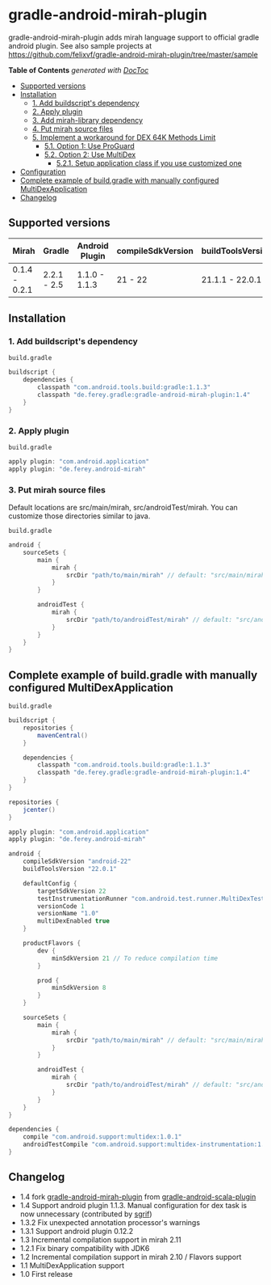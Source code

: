 # gradle-android-mirah-plugin

gradle-android-mirah-plugin adds mirah language support to official gradle android plugin.
See also sample projects at https://github.com/felixvf/gradle-android-mirah-plugin/tree/master/sample

<!-- START doctoc generated TOC please keep comment here to allow auto update -->
<!-- DON'T EDIT THIS SECTION, INSTEAD RE-RUN doctoc TO UPDATE -->
**Table of Contents**  *generated with [DocToc](https://github.com/thlorenz/doctoc)*

- [Supported versions](#supported-versions)
- [Installation](#installation)
  - [1. Add buildscript's dependency](#1-add-buildscripts-dependency)
  - [2. Apply plugin](#2-apply-plugin)
  - [3. Add mirah-library dependency](#3-add-mirah-library-dependency)
  - [4. Put mirah source files](#4-put-mirah-source-files)
  - [5. Implement a workaround for DEX 64K Methods Limit](#5-implement-a-workaround-for-dex-64k-methods-limit)
    - [5.1. Option 1: Use ProGuard](#51-option-1-use-proguard)
    - [5.2. Option 2: Use MultiDex](#52-option-2-use-multidex)
      - [5.2.1. Setup application class if you use customized one](#521-setup-application-class-if-you-use-customized-one)
- [Configuration](#configuration)
- [Complete example of build.gradle with manually configured MultiDexApplication](#complete-example-of-buildgradle-with-manually-configured-multidexapplication)
- [Changelog](#changelog)

<!-- END doctoc generated TOC please keep comment here to allow auto update -->

## Supported versions

| Mirah          | Gradle       | Android Plugin | compileSdkVersion | buildToolsVersion |
| -------------- | ------------ | -------------- | ----------------- | ----------------- |
| 0.1.4 - 0.2.1  | 2.2.1  - 2.5 | 1.1.0 - 1.1.3  | 21 - 22           | 21.1.1 - 22.0.1   |

## Installation

### 1. Add buildscript's dependency

`build.gradle`
```groovy
buildscript {
    dependencies {
        classpath "com.android.tools.build:gradle:1.1.3"
        classpath "de.ferey.gradle:gradle-android-mirah-plugin:1.4"
    }
}
```

### 2. Apply plugin

`build.gradle`
```groovy
apply plugin: "com.android.application"
apply plugin: "de.ferey.android-mirah"
```

### 3. Put mirah source files

Default locations are src/main/mirah, src/androidTest/mirah.
You can customize those directories similar to java.

`build.gradle`
```groovy
android {
    sourceSets {
        main {
            mirah {
                srcDir "path/to/main/mirah" // default: "src/main/mirah"
            }
        }

        androidTest {
            mirah {
                srcDir "path/to/androidTest/mirah" // default: "src/androidTest/mirah"
            }
        }
    }
}
```


## Complete example of build.gradle with manually configured MultiDexApplication

`build.gradle`
```groovy
buildscript {
    repositories {
        mavenCentral()
    }

    dependencies {
        classpath "com.android.tools.build:gradle:1.1.3"
        classpath "de.ferey.gradle:gradle-android-mirah-plugin:1.4"
    }
}

repositories {
    jcenter()
}

apply plugin: "com.android.application"
apply plugin: "de.ferey.android-mirah"

android {
    compileSdkVersion "android-22"
    buildToolsVersion "22.0.1"

    defaultConfig {
        targetSdkVersion 22
        testInstrumentationRunner "com.android.test.runner.MultiDexTestRunner"
        versionCode 1
        versionName "1.0"
        multiDexEnabled true
    }

    productFlavors {
        dev {
            minSdkVersion 21 // To reduce compilation time
        }

        prod {
            minSdkVersion 8
        }
    }

    sourceSets {
        main {
            mirah {
                srcDir "path/to/main/mirah" // default: "src/main/mirah"
            }
        }

        androidTest {
            mirah {
                srcDir "path/to/androidTest/mirah" // default: "src/androidTest/mirah"
            }
        }
    }
}

dependencies {
    compile "com.android.support:multidex:1.0.1"
    androidTestCompile "com.android.support:multidex-instrumentation:1.0.1", { exclude module: "multidex" }
}
```

## Changelog
- 1.4 fork [gradle-android-mirah-plugin](https://github.com/felixvf/gradle-android-mirah-plugin) from [gradle-android-scala-plugin](https://github.com/saturday06/gradle-android-mirah-plugin)
- 1.4 Support android plugin 1.1.3. Manual configuration for dex task is now unnecessary (contributed by [sgrif](https://github.com/sgrif))
- 1.3.2 Fix unexpected annotation processor's warnings
- 1.3.1 Support android plugin 0.12.2
- 1.3 Incremental compilation support in mirah 2.11
- 1.2.1 Fix binary compatibility with JDK6
- 1.2 Incremental compilation support in mirah 2.10 / Flavors support
- 1.1 MultiDexApplication support
- 1.0 First release
